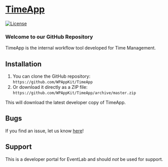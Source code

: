 # [TimeApp](http://timeagency.ingroupconsulting.com) #

[![License](https://img.shields.io/badge/license-GPL--2.0%2B-red.svg)](https://github.com/WPAppKit/TimeApp/blob/master/license.txt)

### Welcome to our GitHub Repository

TimeApp is the internal workflow tool developed for Time Management.

## Installation ##

1. You can clone the GitHub repository: `https://github.com/WPAppKit/TimeApp`
2. Or download it directly as a ZIP file: `https://github.com/WPAppKit/TimeApp/archive/master.zip`

This will download the latest developer copy of TimeApp.

## Bugs ##

If you find an issue, let us know [here](https://github.com/WPAppKit/TimeApp/issues?state=open)!

## Support ##

This is a developer portal for EventLab and should _not_ be used for support.
